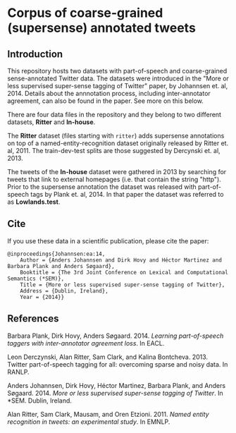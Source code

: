 Corpus of coarse-grained (supersense) annotated tweets
=======================

## Introduction

This repository hosts two datasets with part-of-speech and coarse-grained sense-annotated Twitter data. 
The datasets were introduced in the "More or less supervised super-sense tagging of Twitter" paper, by Johannsen et. al, 2014. 
Details about the annnotation process, including inter-annotator agreement, can also be found in the paper. See more on this below.

There are four data files in the repository and they belong to two different datasets, **Ritter** and **In-house**.

The **Ritter** dataset (files starting with `ritter`) adds supersense annotations on top of a named-entity-recognition dataset originally released by Ritter et. al, 2011. The train-dev-test splits are those suggested by Dercynski et. al, 2013.

The tweets of the **In-house** dataset were gathered in 2013 by searching for tweets that link to external homepages (i.e. that contain the string "http"). Prior to the supersense annotation the dataset was released with part-of-speech tags by Plank et. al, 2014. In that paper the dataset was referred to as  **Lowlands.test**.

## Cite

If you use these data in a scientific publication, please cite the paper:

````
@inproceedings{Johannsen:ea:14,
	Author = {Anders Johannsen and Dirk Hovy and Héctor Martinez and Barbara Plank and Anders Søgaard},
	Booktitle = {The 3rd Joint Conference on Lexical and Computational Semantics (*SEM)},
	Title = {More or less supervised super-sense tagging of Twitter},
	Address = {Dublin, Ireland},
	Year = {2014}}
````

## References

Barbara Plank, Dirk Hovy, Anders Søgaard. 2014. *Learning part-of-speech taggers with inter-annotator agreement loss*. In EACL. 

Leon Derczynski, Alan Ritter, Sam Clark, and Kalina Bontcheva. 2013. Twitter part-of-speech tagging for all: overcoming sparse and noisy data. In RANLP.

Anders Johannsen, Dirk Hovy, Héctor Martinez, Barbara Plank, and Anders Søgaard. 2014. *More or less supervised super-sense tagging of Twitter*. In \*SEM. Dublin, Ireland. 

Alan Ritter, Sam Clark, Mausam, and Oren Etzioni. 2011. *Named entity recognition in tweets: an experimental study*. In EMNLP.
